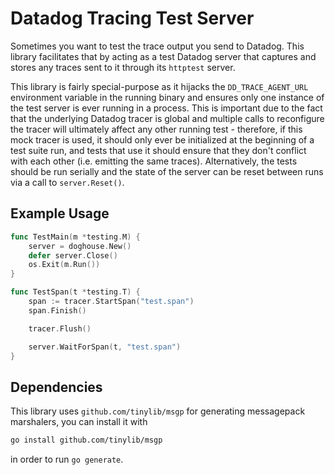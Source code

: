 # Datadog Tracing Test Server

Sometimes you want to test the trace output you send to Datadog. This library facilitates that by acting as a test Datadog server that captures and stores any traces sent to it through its `httptest` server.

This library is fairly special-purpose as it hijacks the `DD_TRACE_AGENT_URL` environment variable in the running binary and ensures only one instance of the test server is ever running in a process. This is important due to the fact that the underlying Datadog tracer is global and multiple calls to reconfigure the tracer will ultimately affect any other running test - therefore, if this mock tracer is used, it should only ever be initialized at the beginning of a test suite run, and tests that use it should ensure that they don't conflict with each other (i.e. emitting the same traces). Alternatively, the tests should be run serially and the state of the server can be reset between runs via a call to `server.Reset()`.

## Example Usage

```go
func TestMain(m *testing.M) {
	server = doghouse.New()
	defer server.Close()
	os.Exit(m.Run())
}

func TestSpan(t *testing.T) {
	span := tracer.StartSpan("test.span")
	span.Finish()

	tracer.Flush()

	server.WaitForSpan(t, "test.span")
}
```

## Dependencies

This library uses `github.com/tinylib/msgp` for generating messagepack marshalers, you can install it with

```bash
go install github.com/tinylib/msgp
```

in order to run `go generate`.